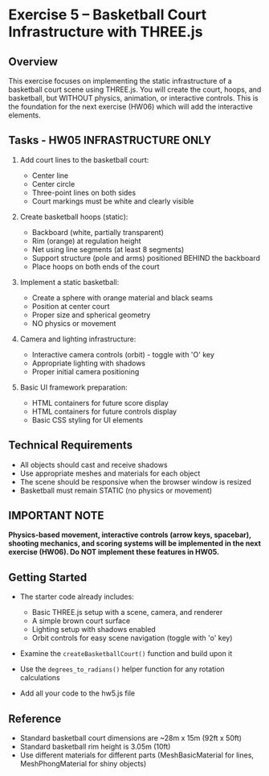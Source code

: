 # Exercise 5 – Basketball Court Infrastructure with THREE.js

## Overview

This exercise focuses on implementing the static infrastructure of a basketball court scene using THREE.js. You will
create the court, hoops, and basketball, but WITHOUT physics, animation, or interactive controls. This is the foundation
for the next exercise (HW06) which will add the interactive elements.

## Tasks - HW05 INFRASTRUCTURE ONLY

1. Add court lines to the basketball court:
    - Center line
    - Center circle
    - Three-point lines on both sides
    - Court markings must be white and clearly visible

2. Create basketball hoops (static):
    - Backboard (white, partially transparent)
    - Rim (orange) at regulation height
    - Net using line segments (at least 8 segments)
    - Support structure (pole and arms) positioned BEHIND the backboard
    - Place hoops on both ends of the court

3. Implement a static basketball:
    - Create a sphere with orange material and black seams
    - Position at center court
    - Proper size and spherical geometry
    - NO physics or movement

4. Camera and lighting infrastructure:
    - Interactive camera controls (orbit) - toggle with 'O' key
    - Appropriate lighting with shadows
    - Proper initial camera positioning

5. Basic UI framework preparation:
    - HTML containers for future score display
    - HTML containers for future controls display
    - Basic CSS styling for UI elements

## Technical Requirements

- All objects should cast and receive shadows
- Use appropriate meshes and materials for each object
- The scene should be responsive when the browser window is resized
- Basketball must remain STATIC (no physics or movement)

## IMPORTANT NOTE

**Physics-based movement, interactive controls (arrow keys, spacebar), shooting mechanics, and scoring systems will be
implemented in the next exercise (HW06). Do NOT implement these features in HW05.**

## Getting Started

- The starter code already includes:
    - Basic THREE.js setup with a scene, camera, and renderer
    - A simple brown court surface
    - Lighting setup with shadows enabled
    - Orbit controls for easy scene navigation (toggle with 'o' key)

- Examine the `createBasketballCourt()` function and build upon it
- Use the `degrees_to_radians()` helper function for any rotation calculations
- Add all your code to the hw5.js file

## Reference

- Standard basketball court dimensions are ~28m x 15m (92ft x 50ft)
- Standard basketball rim height is 3.05m (10ft)
- Use different materials for different parts (MeshBasicMaterial for lines, MeshPhongMaterial for shiny objects)